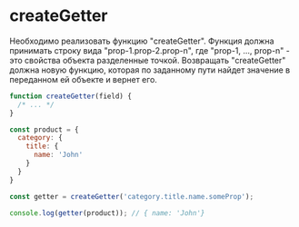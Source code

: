 # createGetter

Необходимо реализовать функцию "createGetter". Функция должна принимать строку вида 
"prop-1.prop-2.prop-n", где "prop-1, ..., prop-n" - это свойства объекта разделенные точкой.
Возвращать "createGetter" должна новую функцию, которая по заданному пути 
найдет значение в переданном ей объекте и вернет его. 

```javascript
function createGetter(field) {
  /* ... */
}

const product = {
  category: {
    title: {
      name: 'John'
    }
  }
}

const getter = createGetter('category.title.name.someProp');

console.log(getter(product)); // { name: 'John'}
```
